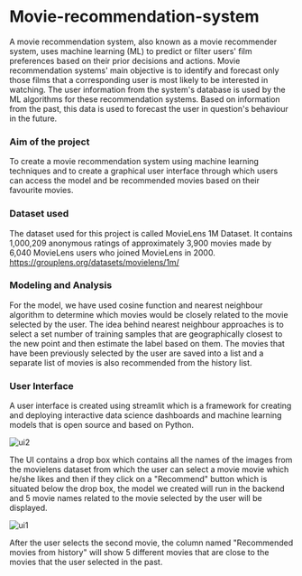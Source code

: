 # Movie-recommendation-system
A movie recommendation system, also known as a movie recommender system, uses machine learning (ML) to predict or filter users' film preferences based on their prior decisions and actions.
Movie recommendation systems' main objective is to identify and forecast only those films that a corresponding user is most likely to be interested in watching. The user information from the system's database is used by the ML algorithms for these recommendation systems. Based on information from the past, this data is used to forecast the user in question's behaviour in the future.
### Aim of the project
To create a movie recommendation system using machine learning techniques and to create a graphical user interface through which users can access the model and be recommended movies based on their favourite movies.
### Dataset used
The dataset used for this project is called MovieLens 1M Dataset. It contains 1,000,209 anonymous ratings of approximately 3,900 movies 
made by 6,040 MovieLens users who joined MovieLens in 2000.
https://grouplens.org/datasets/movielens/1m/
### Modeling and Analysis
For the model, we have used cosine function and nearest neighbour algorithm to determine which movies would be closely related to the movie selected by the user. The idea behind nearest neighbour approaches is to select a set number of training samples that are geographically closest to the new point and then estimate the label based on them. The movies that have been previously selected by the user are saved into a list and a separate list of movies is also recommended from the history list.
### User Interface
A user interface is created using streamlit which is a framework for creating and deploying interactive data science dashboards and machine learning models that is open source and based on Python. 

![ui2](https://user-images.githubusercontent.com/39832668/202753257-43a6758a-b755-4505-af93-f3ec44306826.png)

The UI contains a drop box which contains all the names of the images from the movielens dataset from which the user can select a movie movie which he/she likes and then if they click on a "Recommend" button which is situated below the drop box, the model we created will run in the backend and 5 movie names related to the movie selected by the user will be displayed.

![ui1](https://user-images.githubusercontent.com/39832668/202753358-67881e6a-3639-4d6b-bd21-3e24827ad498.png)

After the user selects the second movie, the column named "Recommended movies from history" will show 5 different movies that are close to the movies that the user selected in the past.
